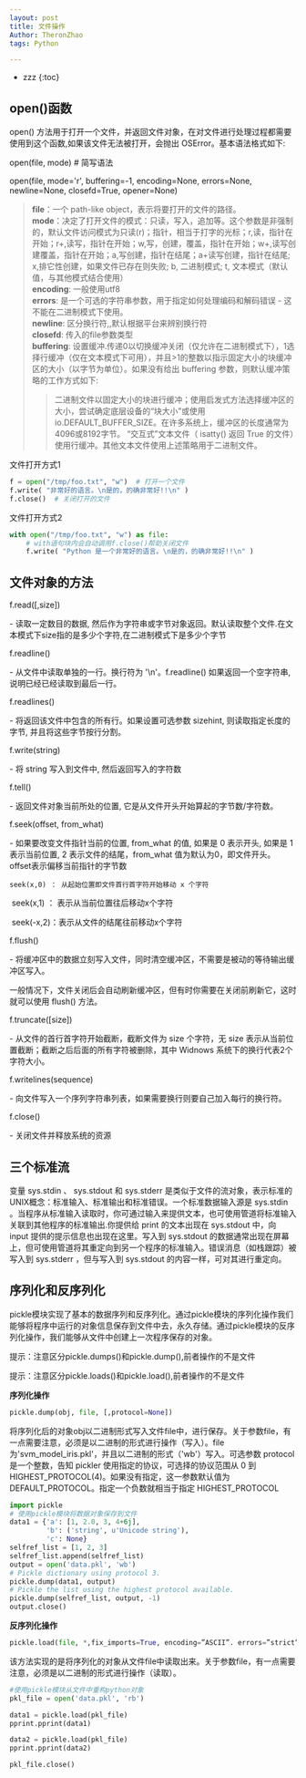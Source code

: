 ```yaml
---
layout: post
title: 文件操作
Author: TheronZhao
tags: Python

---
```


- zzz
{:toc}



## open()函数

open() 方法用于打开一个文件，并返回文件对象，在对文件进行处理过程都需要使用到这个函数,如果该文件无法被打开，会抛出 OSError。基本语法格式如下:

open(file, mode)  # 简写语法

open(file, mode='r', buffering=-1, encoding=None, errors=None, newline=None, closefd=True, opener=None)

>**file**：一个 path-like object，表示将要打开的文件的路径。  
>**mode**：决定了打开文件的模式：只读，写入，追加等。这个参数是非强制的，默认文件访问模式为只读(r)；指针，相当于打字的光标；r,读，指针在开始；r+,读写，指针在开始；w,写，创建，覆盖，指针在开始；w+,读写创建覆盖，指针在开始；a,写创建，指针在结尾；a+读写创建，指针在结尾; x,排它性创建，如果文件已存在则失败; b, 二进制模式; t, 文本模式（默认值，与其他模式结合使用）  
>**encoding**: 一般使用utf8  
>**errors**: 是一个可选的字符串参数，用于指定如何处理编码和解码错误 - 这不能在二进制模式下使用。  
>**newline**: 区分换行符,,默认根据平台来辨别换行符  
>**closefd**: 传入的file参数类型  
>**buffering**: 设置缓冲.传递0以切换缓冲关闭（仅允许在二进制模式下），1选择行缓冲（仅在文本模式下可用），并且>1的整数以指示固定大小的块缓冲区的大小（以字节为单位）。如果没有给出 buffering 参数，则默认缓冲策略的工作方式如下:  
>
>>二进制文件以固定大小的块进行缓冲；使用启发式方法选择缓冲区的大小，尝试确定底层设备的“块大小”或使用 io.DEFAULT_BUFFER_SIZE。在许多系统上，缓冲区的长度通常为4096或8192字节。
>>“交互式”文本文件（ isatty() 返回 True 的文件）使用行缓冲。其他文本文件使用上述策略用于二进制文件。

文件打开方式1  

```python
f = open("/tmp/foo.txt", "w")  # 打开一个文件  
f.write( "非常好的语言。\n是的，的确非常好!!\n" )  
f.close()  # 关闭打开的文件  
```

文件打开方式2  

```python
with open("/tmp/foo.txt", "w") as file:
    # with语句块内会自动调用f.close()帮助关闭文件
    f.write( "Python 是一个非常好的语言。\n是的，的确非常好!!\n" )
```

## 文件对象的方法

f.read([,size])

\- 读取一定数目的数据, 然后作为字符串或字节对象返回。默认读取整个文件.在文本模式下size指的是多少个字符,在二进制模式下是多少个字节

f.readline()

\- 从文件中读取单独的一行。换行符为 '\n'。f.readline() 如果返回一个空字符串, 说明已经已经读取到最后一行。

f.readlines() 

\- 将返回该文件中包含的所有行。如果设置可选参数 sizehint, 则读取指定长度的字节, 并且将这些字节按行分割。

f.write(string) 

\- 将 string 写入到文件中, 然后返回写入的字符数

f.tell() 

\- 返回文件对象当前所处的位置, 它是从文件开头开始算起的字节数/字符数。

f.seek(offset, from_what)

\- 如果要改变文件指针当前的位置, from_what 的值, 如果是 0 表示开头, 如果是 1 表示当前位置, 2 表示文件的结尾，from_what 值为默认为0，即文件开头。offset表示偏移当前指针的字节数

 	seek(x,0) ： 从起始位置即文件首行首字符开始移动 x 个字符

​	 seek(x,1) ： 表示从当前位置往后移动x个字符

​	 seek(-x,2)：表示从文件的结尾往前移动x个字符

f.flush()

\- 将缓冲区中的数据立刻写入文件，同时清空缓冲区，不需要是被动的等待输出缓冲区写入。

一般情况下，文件关闭后会自动刷新缓冲区，但有时你需要在关闭前刷新它，这时就可以使用 flush() 方法。

f.truncate([size])

\- 从文件的首行首字符开始截断，截断文件为 size 个字符，无 size 表示从当前位置截断；截断之后后面的所有字符被删除，其中 Widnows 系统下的换行代表2个字符大小。

f.writelines(sequence)

\- 向文件写入一个序列字符串列表，如果需要换行则要自己加入每行的换行符。

f.close() 

\- 关闭文件并释放系统的资源

## 三个标准流

变量 sys.stdin 、 sys.stdout 和 sys.stderr 是类似于文件的流对象，表示标准的UNIX概念：标准输入、标准输出和标准错误。一个标准数据输入源是 sys.stdin 。当程序从标准输入读取时，你可通过输入来提供文本，也可使用管道将标准输入关联到其他程序的标准输出.你提供给 print 的文本出现在 sys.stdout 中，向 input 提供的提示信息也出现在这里。写入到 sys.stdout 的数据通常出现在屏幕上，但可使用管道将其重定向到另一个程序的标准输入。错误消息（如栈跟踪）被写入到 sys.stderr ，但与写入到 sys.stdout 的内容一样，可对其进行重定向。

## 序列化和反序列化

pickle模块实现了基本的数据序列和反序列化。通过pickle模块的序列化操作我们能够将程序中运行的对象信息保存到文件中去，永久存储。通过pickle模块的反序列化操作，我们能够从文件中创建上一次程序保存的对象。

提示：注意区分pickle.dumps()和pickle.dump(),前者操作的不是文件

提示：注意区分pickle.loads()和pickle.load(),前者操作的不是文件

**序列化操作**

```python
pickle.dump(obj, file, [,protocol=None])
```

将序列化后的对象obj以二进制形式写入文件file中，进行保存。关于参数file，有一点需要注意，必须是以二进制的形式进行操作（写入）。file为'svm_model_iris.pkl'，并且以二进制的形式（'wb'）写入。可选参数 protocol 是一个整数，告知 pickler 使用指定的协议，可选择的协议范围从 0 到 HIGHEST_PROTOCOL(4)。如果没有指定，这一参数默认值为 DEFAULT_PROTOCOL。指定一个负数就相当于指定 HIGHEST_PROTOCOL

```python
import pickle
# 使用pickle模块将数据对象保存到文件
data1 = {'a': [1, 2.0, 3, 4+6j],
         'b': ('string', u'Unicode string'),
         'c': None}
selfref_list = [1, 2, 3]
selfref_list.append(selfref_list)
output = open('data.pkl', 'wb')
# Pickle dictionary using protocol 3.
pickle.dump(data1, output)
# Pickle the list using the highest protocol available.
pickle.dump(selfref_list, output, -1)
output.close()
```

**反序列化操作**

```python
pickle.load(file, *,fix_imports=True, encoding=”ASCII”. errors=”strict”)
```

该方法实现的是将序列化的对象从文件file中读取出来。关于参数file，有一点需要注意，必须是以二进制的形式进行操作（读取）。

```python
#使用pickle模块从文件中重构python对象
pkl_file = open('data.pkl', 'rb')

data1 = pickle.load(pkl_file)
pprint.pprint(data1)

data2 = pickle.load(pkl_file)
pprint.pprint(data2)

pkl_file.close()
```

